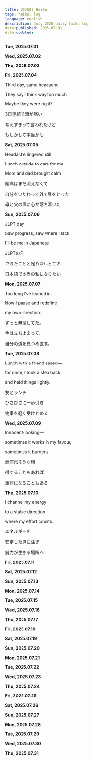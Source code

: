 ```yaml
---
title: 202507 Haiku
tags: haiku, log
language: english
description: July 2025 daily haiku log
date:published: 2025-07-01
date:updated:
---
```


**Tue, 2025.07.01**

**Wed, 2025.07.02**

**Thu, 2025.07.03**

**Fri, 2025.07.04**

Third day, same headache

They say I think way too much

Maybe they were right?


3日連続で頭が痛い

考えすぎって言われたけど

もしかして本当かも


**Sat, 2025.07.05**

Headache lingered still

Lunch outside to care for me

Mom and dad brought calm


頭痛はまだ消えなくて

自分をいたわって外で昼をとった

母と父の声に心が落ち着いた


**Sun, 2025.07.06**

JLPT day

Saw progress, saw where I lack

I'll be me in Japanese


JLPTの日

できたことと足りないところ

日本語で本当の私になりたい


**Mon, 2025.07.07**

Too long I've leaned in.

Now I pause and redefine

my own direction.


ずっと無理してた。

今は立ち止まって、

自分の道を見つめ直す。


**Tue, 2025.07.08**

Lunch with a friend eased—

for once, I took a step back

and held things lightly.


友とランチ

ひさびさに一歩引き

物事を軽く受けとめる


**Wed, 2025.07.09**

Innocent-looking—

sometimes it works in my favour,

sometimes it burdens


無邪気そうな顔

得することもあれば

重荷になることもある


**Thu, 2025.07.10**

I channel my energy

to a stable direction

where my effort counts.


エネルギーを

安定した道に注ぎ

努力が生きる場所へ


**Fri, 2025.07.11**

**Sat, 2025.07.12**

**Sun, 2025.07.13**

**Mon, 2025.07.14**

**Tue, 2025.07.15**

**Wed, 2025.07.16**

**Thu, 2025.07.17**

**Fri, 2025.07.18**

**Sat, 2025.07.19**

**Sun, 2025.07.20**

**Mon, 2025.07.21**

**Tue, 2025.07.22**

**Wed, 2025.07.23**

**Thu, 2025.07.24**

**Fri, 2025.07.25**

**Sat, 2025.07.26**

**Sun, 2025.07.27**

**Mon, 2025.07.28**

**Tue, 2025.07.29**

**Wed, 2025.07.30**

**Thu, 2025.07.31**
